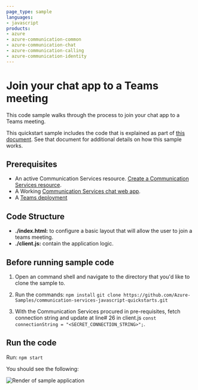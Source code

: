 ```yaml
---
page_type: sample
languages:
- javascript
products:
- azure
- azure-communication-common
- azure-communication-chat
- azure-communication-calling
- azure-communication-identity
---
```


# Join your chat app to a Teams meeting

This code sample walks through the process to join your chat app to a Teams meeting.

This quickstart sample includes the code that is explained as part of [this document](https://docs.microsoft.com/azure/communication-services/quickstarts/chat/meeting-interop). See that document for additional details on how this sample works.

## Prerequisites

- An active Communication Services resource. [Create a Communication Services resource](https://docs.microsoft.com/azure/communication-services/quickstarts/create-communication-resource).
- A Working [Communication Services chat web app](https://docs.microsoft.com/azure/communication-services/quickstarts/chat/get-started?pivots=programming-language-javascript).
- A [Teams deployment](https://docs.microsoft.com/deployoffice/teams-install)

## Code Structure

- **./index.html:** to configure a basic layout that will allow the user to join a teams meeting.
- **./client.js:** contain the application logic.

## Before running sample code

1. Open an command shell and navigate to the directory that you'd like to clone the sample to.
1. Run the commands:
    `npm install`
    `git clone https://github.com/Azure-Samples/communication-services-javascript-quickstarts.git`

1. With the Communication Services procured in pre-requisites, fetch connection string and update at line# 26 in client.js
   ```const connectionString = "<SECRET_CONNECTION_STRING>";```.

## Run the code

Run:
`npm start`

You should see the following:

![Render of sample application](../../media/acs-join-teams-meeting-chat-quickstart.png)
